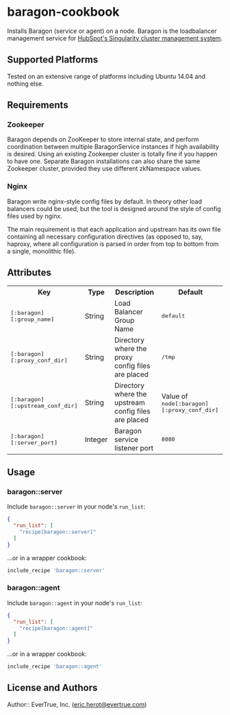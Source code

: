 # baragon-cookbook

Installs Baragon (service or agent) on a node. Baragon is the loadbalancer management service for [HubSpot's Singularity cluster management system](https://github.com/HubSpot/Singularity).

## Supported Platforms

Tested on an extensive range of platforms including Ubuntu 14.04 and nothing else.

## Requirements

### Zookeeper

Baragon depends on ZooKeeper to store internal state, and perform coordination between multiple BaragonService instances if high availability is desired. Using an existing Zookeeper cluster is totally fine if you happen to have one. Separate Baragon installations can also share the same Zookeeper cluster, provided they use different zkNamespace values.

### Nginx

Baragon write nginx-style config files by default. In theory other load balancers could be used, but the tool is designed around the style of config files used by nginx.

The main requirement is that each application and upstream has its own file containing all necessary configuration directives (as opposed to, say, haproxy, where all configuration is parsed in order from top to bottom from a single, monolithic file).

## Attributes

<table>
  <tr>
    <th>Key</th>
    <th>Type</th>
    <th>Description</th>
    <th>Default</th>
  </tr>
  <tr>
    <td><tt>[:baragon][:group_name]</tt></td>
    <td>String</td>
    <td>Load Balancer Group Name</td>
    <td><tt>default</tt></td>
  </tr>
  <tr>
    <td><tt>[:baragon][:proxy_conf_dir]</tt></td>
    <td>String</td>
    <td>Directory where the proxy config files are placed</td>
    <td><tt>/tmp</tt></td>
  </tr>
  <tr>
    <td><tt>[:baragon][:upstream_conf_dir]</tt></td>
    <td>String</td>
    <td>Directory where the upstream config files are placed</td>
    <td>Value of <tt>node[:baragon][:proxy_conf_dir]</tt></td>
  </tr>
  <tr>
    <td><tt>[:baragon][:server_port]</tt></td>
    <td>Integer</td>
    <td>Baragon service listener port</td>
    <td><tt>8080</tt></td>
  </tr>
</table>

## Usage

### baragon::server

Include `baragon::server` in your node's `run_list`:

```json
{
  "run_list": [
    "recipe[baragon::server]"
  ]
}
```

...or in a wrapper cookbook:

```ruby
include_recipe 'baragon::server'
```

### baragon::agent

Include `baragon::agent` in your node's `run_list`:

```json
{
  "run_list": [
    "recipe[baragon::agent]"
  ]
}
```

...or in a wrapper cookbook:

```ruby
include_recipe 'baragon::agent'
```

## License and Authors

Author:: EverTrue, Inc. (<eric.herot@evertrue.com>)
